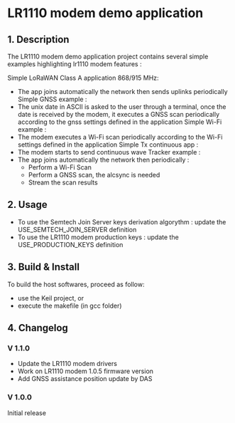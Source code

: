 # LR1110 modem demo application

## 1. Description

The LR1110 modem demo application project contains several simple examples highlighting lr1110 modem features :

Simple LoRaWAN Class A application 868/915 MHz:
-	The app joins automatically the network then sends uplinks periodically
Simple GNSS example :
-	The unix date in ASCII is asked to the user through a terminal, once the date is received by the modem, it executes a GNSS scan periodically according to the gnss settings defined in the application
Simple Wi-Fi example :
-	The modem executes a Wi-Fi scan periodically according to the Wi-Fi settings defined in the application
Simple Tx continuous app :
-	The modem starts to send continuous wave
Tracker example :
-	The app joins automatically the network then periodically :
	- Perform a Wi-Fi Scan
	- Perform a GNSS scan, the alcsync is needed
	- Stream the scan results

## 2. Usage
	
-	To use the Semtech Join Server keys derivation algorythm : update the USE_SEMTECH_JOIN_SERVER definition
-	To use the LR1110 modem production keys : update the USE_PRODUCTION_KEYS definition

## 3. Build & Install

To build the host softwares, proceed as follow:

-	use the Keil project, or
-	execute the makefile (in gcc folder)

## 4. Changelog

### V 1.1.0 ###

-	Update the LR1110 modem drivers
-	Work on LR1110 modem 1.0.5 firmware version
-	Add GNSS assistance position update by DAS

### V 1.0.0 ###

Initial release